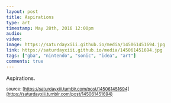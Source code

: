 ```yaml
---
layout: post
title: Aspirations
type: art
timestamp: May 28th, 2016 12:00pm
audio: 
video: 
image: https://saturdayxiii.github.io/media/145061451694.jpg
link: https://saturdayxiii.github.io/media/145061451694.jpg
tags: ["gba", "nintendo", "sonic", "idea", "art"]
comments: true
---
```

Aspirations.
 
  
<small>source: [https://saturdayxiii.tumblr.com/post/145061451694](https://saturdayxiii.tumblr.com/post/145061451694)</small>
